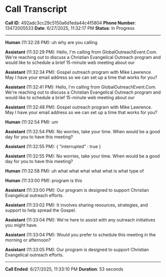 # Call Transcript
**Call ID**: 492adc3cc29c5150a6d1eda44c4f5804
**Phone Number**: 13472005533
**Date**: 6/27/2025, 11:32:17 PM
**Status**: In Progress

---

**Human** (11:32:28 PM): uh why are you calling

**Assistant** (11:32:29 PM): Hello, I'm calling from GlobalOutreachEvent.Com. We're reaching out to discuss a Christian Evangelical Outreach program and would like to schedule a brief 15-minute web meeting about our

**Assistant** (11:32:34 PM):  Gospel outreach program with Mike Lawrence. May I have your email address so we can set up a time that works for you?

**Assistant** (11:32:41 PM): Hello, I'm calling from GlobalOutreachEvent.Com. We're reaching out to discuss a Christian Evangelical Outreach program and would like to schedule a brief 15-minute web meeting about our

**Assistant** (11:32:48 PM):  Gospel outreach program with Mike Lawrence. May I have your email address so we can set up a time that works for you?

**Human** (11:32:54 PM): um

**Assistant** (11:32:54 PM): No worries, take your time. When would be a good day for you to have this meeting?

**Assistant** (11:32:55 PM): { "interrupted" : true }

**Assistant** (11:32:55 PM): No worries, take your time. When would be a good day for you to have this meeting?

**Human** (11:32:58 PM): uh what what what what what is what type of

**Human** (11:33:00 PM): program is this

**Assistant** (11:33:00 PM): Our program is designed to support Christian Evangelical outreach efforts.

**Assistant** (11:33:02 PM):  It involves sharing resources, strategies, and support to help spread the Gospel.

**Assistant** (11:33:04 PM):  We're here to assist with any outreach initiatives you might have.

**Assistant** (11:33:04 PM):  Would you prefer to schedule this meeting in the morning or afternoon?

**Assistant** (11:33:05 PM): Our program is designed to support Christian Evangelical outreach efforts.


---

**Call Ended**: 6/27/2025, 11:33:10 PM
**Duration**: 53 seconds
